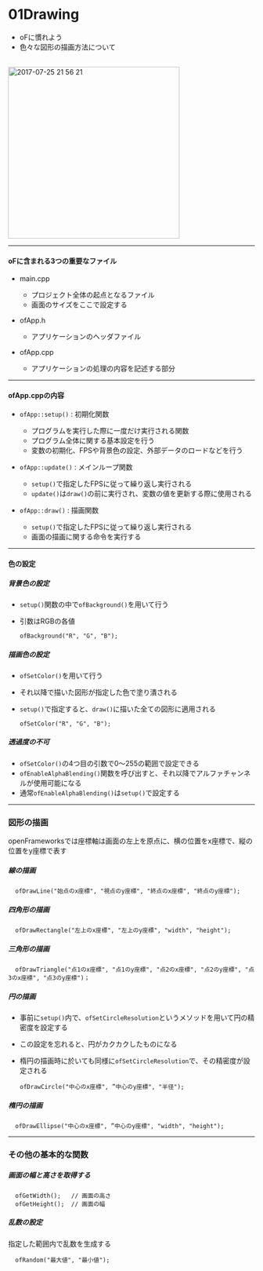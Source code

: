# 01Drawing

- oFに慣れよう  
- 色々な図形の描画方法について  
<br />
<img width="350" alt="2017-07-25 21 56 21" src="https://user-images.githubusercontent.com/26996041/28573064-437a62a6-7184-11e7-81cc-157f28a5a805.png">


---
#### oFに含まれる3つの重要なファイル
- main.cpp  
  - プロジェクト全体の起点となるファイル
  - 画面のサイズをここで設定する


- ofApp.h
  - アプリケーションのヘッダファイル


- ofApp.cpp
  - アプリケーションの処理の内容を記述する部分

---
#### ofApp.cppの内容
- `ofApp::setup()` : 初期化関数
  - プログラムを実行した際に一度だけ実行される関数
  - プログラム全体に関する基本設定を行う
  - 変数の初期化、FPSや背景色の設定、外部データのロードなどを行う


- `ofApp::update()` : メインループ関数
  - `setup()`で指定したFPSに従って繰り返し実行される
  - `update()`は`draw()`の前に実行され、変数の値を更新する際に使用される


- `ofApp::draw()` : 描画関数
  - `setup()`で指定したFPSに従って繰り返し実行される
  - 画面の描画に関する命令を実行する


---
#### 色の設定
##### 背景色の設定
- `setup()`関数の中で`ofBackground()`を用いて行う  
- 引数はRGBの各値

      ofBackground("R", "G", "B");


##### 描画色の設定
- `ofSetColor()`を用いて行う
- それ以降で描いた図形が指定した色で塗り潰される
- `setup()`で指定すると、`draw()`に描いた全ての図形に適用される

      ofSetColor("R", "G", "B");


##### 透過度の不可
- `ofSetColor()`の4つ目の引数で0〜255の範囲で設定できる
- `ofEnableAlphaBlending()`関数を呼び出すと、それ以降でアルファチャンネルが使用可能になる
- 通常`ofEnableAlphaBlending()`は`setup()`で設定する
---

### 図形の描画
openFrameworksでは座標軸は画面の左上を原点に、横の位置をx座標で、縦の位置をy座標で表す

##### 線の描画

      ofDrawLine("始点のx座標", "視点のy座標", "終点のx座標", "終点のy座標");


##### 四角形の描画

      ofDrawRectangle("左上のx座標", "左上のy座標", "width", "height");


##### 三角形の描画

      ofDrawTriangle("点1のx座標", "点1のy座標", "点2のx座標", "点2のy座標", "点3のx座標", "点3のy座標")；


##### 円の描画
- 事前に`setup()`内で、`ofSetCircleResolution`というメソッドを用いて円の精密度を設定する
- この設定を忘れると、円がカクカクしたものになる
- 楕円の描画時に於いても同様に`ofSetCircleResolution`で、その精密度が設定される

      ofDrawCircle("中心のx座標", ”中心のy座標", "半径");


##### 楕円の描画

      ofDrawEllipse("中心のx座標", ”中心のy座標", "width", "height");


---

### その他の基本的な関数

##### 画面の幅と高さを取得する

      ofGetWidth();   // 画面の高さ
      ofGetHeight();  // 画面の幅


##### 乱数の設定
指定した範囲内で乱数を生成する

      ofRandom("最大値", "最小値");
